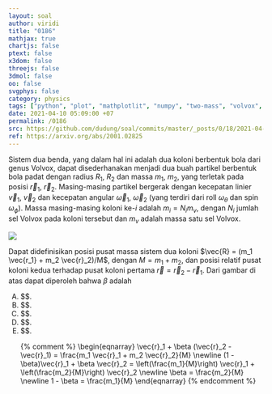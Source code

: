 ```yaml
---
layout: soal
author: viridi
title: "0186"
mathjax: true
chartjs: false
ptext: false
x3dom: false
threejs: false
3dmol: false
oo: false
svgphys: false
category: physics
tags: ["python", "plot", "mathplotlit", "numpy", "two-mass", "volvox", "ellipse", "fi3201", "2020-2"]
date: 2021-04-10 05:09:00 +07
permalink: /0186
src: https://github.com/dudung/soal/commits/master/_posts/0/18/2021-04-09-two-mass-system-0.md
ref: https://arxiv.org/abs/2001.02825
---
```

Sistem dua benda, yang dalam hal ini adalah dua koloni berbentuk bola dari genus Volvox, dapat disederhanakan menjadi dua buah partikel berbentuk bola padat dengan radius $R_1$, $R_2$ dan massa $m_1$, $m_2$, yang terletak pada posisi $\vec{r} _1$, $\vec{r} _2$. Masing-masing partikel bergerak dengan kecepatan linier $\vec{v}_1$, $\vec{v}_2$ dan kecepatan angular $\vec{\omega} _1$,  $\vec{\omega} _2$ (yang terdiri dari roll $\omega _\theta$ dan spin $\omega _\phi$). Massa masing-masing koloni ke-$i$ adalah $m_i = N_i m _v$, dengan $N_i$ jumlah sel Volvox pada koloni tersebut dan $m_v$ adalah massa satu sel Volvox. 

![]({{site.baseurl}}/assets/img/0/18/0186.png)




Dapat didefinisikan posisi pusat massa sistem dua koloni $\vec{R} = (m_1 \vec{r_1} + m_2 \vec{r}_2)/M$, dengan $M = m_1 + m_2$, dan posisi relatif pusat koloni kedua terhadap pusat koloni pertama $\vec{r} = \vec{r}_2 - \vec{r}_1$. Dari gambar di atas dapat diperoleh bahwa $\beta$ adalah

<ol type="A">
<li>$$.
<li>$$.
<li>$$.
<li>$$.
<li>$$.

{% comment %}
\begin{eqnarray}
\vec{r}_1 + \beta (\vec{r}_2 - \vec{r}_1) = \frac{m_1 \vec{r}_1 + m_2 \vec{r}_2}{M} 
\newline
(1 - \beta)\vec{r}_1 + \beta \vec{r}_2 = \left(\frac{m_1}{M}\right) \vec{r}_1 + \left(\frac{m_2}{M}\right) \vec{r}_2
\newline
\beta = \frac{m_2}{M} \newline
1 - \beta = \frac{m_1}{M}
\end{eqnarray}
{% endcomment %}

